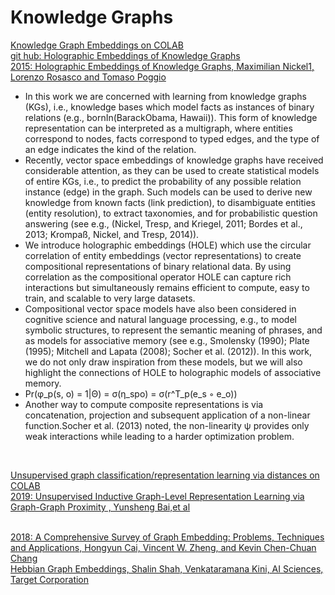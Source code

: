 # Knowledge Graphs

[Knowledge Graph Embeddings on COLAB](https://colab.research.google.com/github/HybridNLP2018/tutorial/blob/master/02_knowledge_graph_embeddings.ipynb)<br>
[git hub: Holographic Embeddings of Knowledge Graphs](https://github.com/mnick/holographic-embeddings)<br>
[2015: Holographic Embeddings of Knowledge Graphs, Maximilian Nickel1, Lorenzo Rosasco and Tomaso Poggio](https://arxiv.org/pdf/1510.04935.pdf)<br>
  - In this work we are concerned with learning from knowledge graphs (KGs), i.e., knowledge bases which model facts as instances
of binary relations (e.g., bornIn(BarackObama, Hawaii)). This form of knowledge representation can be interpreted as a multigraph, where entities correspond to nodes, facts
correspond to typed edges, and the type of an edge indicates the kind of the relation.
  - Recently, vector space embeddings of knowledge graphs have received considerable attention, as they can be used to create statistical models
of entire KGs, i.e., to predict the probability of any possible relation instance (edge) in the graph. Such models can be used to derive new knowledge from known facts (link
prediction), to disambiguate entities (entity resolution), to extract taxonomies, and for probabilistic question answering (see e.g., (Nickel, Tresp, and Kriegel, 2011; Bordes et al., 2013; Krompaß, Nickel, and Tresp, 2014)).
  - We introduce holographic embeddings (HOLE) which use the circular correlation of entity embeddings (vector representations) to create compositional representations of binary relational data. By using correlation as the compositional operator HOLE can capture rich interactions but simultaneously remains efficient to compute, easy to train, and scalable to very large datasets.
  -  Compositional vector space models have also been considered in cognitive science and natural language processing, e.g., to model symbolic structures, to represent the semantic meaning of phrases, and as models for associative memory (see e.g., Smolensky (1990); Plate (1995); Mitchell and Lapata (2008); Socher et al. (2012)). In this work, we do not only draw inspiration from these models, but we will also highlight the connections of HOLE to holographic models of associative memory.
  - Pr(φ_p(s, o) = 1|Θ) = σ(η_spo) = σ(r^T_p(e_s ◦ e_o))
  - Another way to compute composite representations is via concatenation, projection and subsequent application of a non-linear function.Socher et al. (2013) noted, the non-linearity ψ provides only weak interactions while leading to a harder optimization problem.

[]()<br>

[Unsupervised graph classification/representation learning via distances on COLAB](https://colab.research.google.com/github/stellargraph/stellargraph/blob/v1.1.0/demos/embeddings/gcn-unsupervised-graph-embeddings.ipynb)<br>
[2019: Unsupervised Inductive Graph-Level Representation Learning via Graph-Graph Proximity  , Yunsheng Bai,et al](https://arxiv.org/pdf/1904.01098.pdf)<br>

[]()<br>
[2018: A Comprehensive Survey of Graph Embedding: Problems, Techniques and Applications, 
Hongyun Cai, Vincent W. Zheng, and Kevin Chen-Chuan Chang](https://arxiv.org/pdf/1709.07604.pdf)<br>
[Hebbian Graph Embeddings, Shalin Shah, Venkataramana Kini, AI Sciences, Target Corporation](https://arxiv.org/pdf/1908.08037.pdf)<br>
[]()<br>
[]()<br>
[]()<br>
[]()<br>
